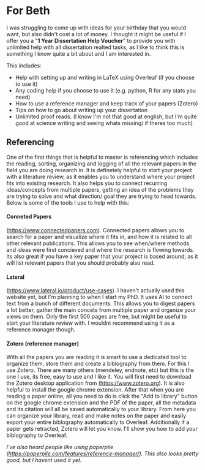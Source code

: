 # For Beth

I was struggling to come up with ideas for your birthday that you would want, but also didn't cost a lot of money.  I thought it might be useful if I offer you a "**1 Year Dissertation Help Voucher**" to provide you with unlimited help with all dissertation realted tasks, as I like to think this is something I know quite a bit about and I am interested in.

This includes:
- Help with setting up and writing in LaTeX using Overleaf (if you choose to use it)
- Any coding help if you choose to use it (e.g. python, R for any stats you need)
- How to use a reference manager and keep track of your papers (Zotero)
- Tips on how to go about writing up your dissertation
- Unlimited proof reads. (I know I'm not that good at english, but I'm quite good at science writing and seeing whats missing/ if theres too much)

## Referencing

One of the first things that is helpful to master is referencing which includes the reading, sorting, organizing and logging of all the relevant papers in the field you are doing research in. It is definetely helpful to start your project with a literature review, as it enables you to understand where your project fits into existing research. It also helps you to connect recurring ideas/concepts from multiple papers, getting an idea of the problems they are trying to solve and what direction/ goal they are trying to head towards. Below is some of the tools I use to help with this:

#### Conneted Papers
(https://www.connectedpapers.com). Connected papers allows you to search for a paper and visualize where it fits in, and how it is related to all other relevant publications. This allows you to see when/where methods and ideas were first concieved and where the research is flowing towards. Its also great if you have a key paper that your project is based around; as it will list relevant papers that you should probably also read. 

#### Lateral
(https://www.lateral.io/product/use-cases). I haven't actually used this website yet, but I'm planning to when I start my PhD. It uses AI to connect text from a bunch of different documents. This allows you to digest papers a lot better, gather the main concets from multiple paper and organize your views on them. Only the first 500 pages are free, but might be useful to start your literature review with. I wouldnt recommend using it as a reference manager though. 

#### Zotero (reference manager)
With all the papers you are reading it is smart to use a dedicated tool to organize them, store them and create a biblography from them. For this I use Zotero. There are many others (mendeley, endnote, etc) but this is the one I use, its free, easy to use and I like it. You will first need to download the Zotero desktop application from (https://www.zotero.org). It is also helpful to install the google chrome extension. After that when you are reading a paper online, all you need to do is click the "Add to library" button on the google chrome extension and the PDF of the paper, all the metadata and its citation will all be saved automatically to your library. From here you can organize your library, read and make notes on the paper and easily export your entire biblography automatically to Overleaf. Additionally if a paper gets retracted, Zotero will let you know. I'll show you how to add your biblography to Overleaf. 

*I've also heard people like using paperpile (https://paperpile.com/features/reference-manager/). This also looks pretty good, but I havent used it yet.*
